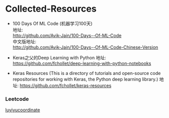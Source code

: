 # Collected-Resources

* 100 Days Of ML Code (机器学习100天)    
地址:    
http://github.com/Avik-Jain/100-Days--Of-ML-Code    
中文版地址:    
http://github.com/Avik-Jain/100-Days--Of-ML-Code-Chinese-Version    


* Keras之父的Deep Learning with Python
地址:
https://github.com/fchollet/deep-learning-with-python-notebooks

* Keras Resources
(This is a directory of tutorials and open-source code repositories for working with Keras, the Python deep learning library.)
地址:
https://github.com/fchollet/keras-resources


### Leetcode
[luyiyucoordinate](https://github.com/luliyucoordinate/Leetcode)
